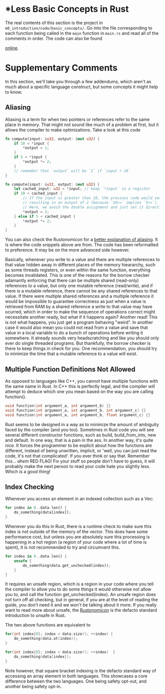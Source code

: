# \*Less Basic Concepts in Rust
The real contents of this section is the project in ```m0_introduction/code/basic_concepts/```.
Go into the file corresponding to each function being called in the ```main``` function in ```main.rs```
and read all of the comments in order.
The code can also be found
<!-- markdownlint-disable -->
[online](https://github.com/absorensen/the-real-timers-guide-to-the-computational-galaxy/tree/main/m0_introduction/code/less_basic_concepts).
<!-- markdownlint-restore -->

# Supplementary Comments
In this section, we'll take you through a few addendums, which aren't as much about a
specific language construct, but some concepts it might help to know.

## Aliasing
Aliasing is a term for when two pointers or references refer to the same place in memory.
That might not sound like much of a problem at first, but it allows the compiler to make optimizations.
Take a look at this code
```rust
fn compute(input: &u32, output: &mut u32) {
    if 10 < *input {
        *output = 1;
    }
    if 5 < *input {
        *output *= 2;
    }
    // remember that `output` will be `2` if `input > 10`
}

fn compute(input: &u32, output: &mut u32) {
    let cached_input: u32 = *input; // keep `*input` in a register
    if 10 < cached_input {
        // If the input is greater than 10, the previous code would set the output to 1 and then double it,
        // resulting in an output of 2 (because `10<>` implies `5<>`).
        // Here, we avoid the double assignment and just set it directly to 2.
        *output = 2;
    } else if 5 < cached_input {
        *output *= 2;
    }
}

```

You can also check the Rustonomicon for a
[better explanation of aliasing](https://doc.rust-lang.org/nomicon/aliasing.html).
It is where the code snippets above are from. The code has been reformatted to preference.
It may be on the more advanced side however.

Basically, whenever you write to a value and there are multiple references to that value hidden away
in different places of the memory hieararchy, such as some threads registers, or even within the same
function, everything becomes invalidated. This is one of the reasons for the borrow checker
adamantly enforcing that there can be multiple shared (read-only) references to a value,
but only one mutable reference (read/write), and if there is a mutable reference, there cannot
be any shared references to that value. If there were multiple shared references and a multiple reference
it would be impossible to guarantee correctness as just when a value is retrieved from RAM by a shared reference
a write to that value may have ocurred, which in order to make the sequence of operations correct might
necessitate another ready, but what if it happens again? Another read! This is not what happens, you
just get a program behaving "weird". In another case it would also mean you could not read from a value
and save that value in a local variable to do a bunch of operations before writing it somewhere. It already
sounds very headscratching and like you should only ever do single threaded programs. But thankfully,
the borrow checker is there to keep things in check for you. One recommendation, you should try
to minimize the time that a mutable reference to a value will exist. 

## Multiple Function Definitions Not Allowed
As opposed to languages like C++, you cannot have multiple functions with the same name in Rust.
In C++ this is perfectly legal, and the compiler will attempt to deduce which one you mean based
on the way you are calling function().
```c++
void function(int argument_a, int argument_b) {}
void function(int argument_a, int argument_b, int argument_c) {}
void function(int argument_a, int argument_b, float argument_c) {}
```
Rust seems to be designed in a way as to minimize the amount of ambiguity faced by the compiler (and you too).
Sometimes in Rust code you will see several different constructor functions, such as build, build_from_ints,
new and default. In one way, that is a pain in the ass. In another way, it's quite nice.
It forces the programmer to be explicit about how the functions are different, instead of being unwritten,
implicit, or 'well, you can just read the code, it's not that complicated'. If you ever think or say
that. Remember this... *ahem* RED FLAG! Fix your stuff so people don't have to guess, it will
probably make the next person to read your code hate you slightly less. Which is a good thing!

## Index Checking
Whenever you access an element in an indexed collection such as a Vec: 
```rust
for index in 0..data.len() {
    do_something(data[index]);
}
```
Whenever you do this in Rust, there is a runtime check to make sure this index is not outside of the
memory of the vector. This does have some performance cost, but unless you are absolutely sure this processing
is happening in a hot region (a region of your code where a lot of time is spent), it is not recommended to try
and circumvent this. 
```rust
for index in 0..data.len() {
    unsafe {
        do_something(data.get_unchecked(index));
    }
}
```
It requires an unsafe region, which is a region in your code where you tell the compiler
to allow you to do some things it would otherwise not allow you to, and call the function get_unchecked(index).
An unsafe region does not turn off all checking, but in general, if you are at the level of reading the guide,
you don't need it and we won't be talking about it more. If you really want to read more about unsafe,
the [Rustonomicon](https://doc.rust-lang.org/nomicon/intro.html) is the defacto standard
introduction to unsafe in Rust. 

The two above functions are equivalent to 
```c++
for(int index{0}; index < data.size(); ++index) {
    do_something(data.at(index));
}
```
```c++
for(int index{0}; index < data.size(); ++index)  {
    do_something(data[index]);
}
```
Note however, that square bracket indexing is the defacto standard way of accessing an array element in both
languages. This showcases a core difference between the two languages. One being safety opt-out, and
another being safety opt-in.